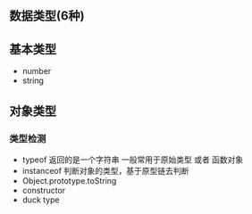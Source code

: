 ## 数据类型(6种)

## 基本类型
- number
- string

## 对象类型

### 类型检测
- typeof  返回的是一个字符串 一般常用于原始类型 或者 函数对象
- instanceof 判断对象的类型，基于原型链去判断
- Object.prototype.toString
- constructor
- duck type
